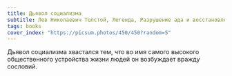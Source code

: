 ```yaml
---
title: Дьявол социализма
subtitle: Лев Николаевич Толстой, Легенда, Разрушение ада и восстановление его
tags: books
cover_index: "https://picsum.photos/450/450?random=5"
---
```




Дьявол социализма хвастался тем, что во имя самого высокого общественного устройства жизни людей он возбуждает вражду сословий.
